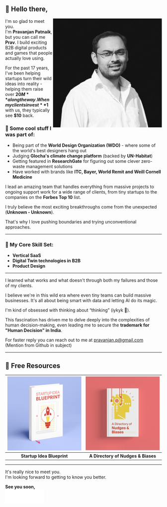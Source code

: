 ## 👋 Hello there,

<img src="./assets/Pravanjan_resize.jpg" alt="Cover-Image" width="350" align="right"/>

I'm so glad to meet you.  
I'm **Pravanjan Patnaik**, but you can call me **Prav**. I build exciting B2B digital products and games that people actually love using.  

For the past 17 years, I've been helping startups turn their wild ideas into reality - helping them raise over **$20M** along the way. When my clients invest **$1** with us, they typically see **$10** back.  

### 🌟 Some cool stuff I was part of:
- Being part of the **World Design Organization (WDO)** - where some of the world's best designers hang out  
- Judging **Glocha's climate change platform** (backed by **UN-Habitat**)  
- Getting featured in **ResearchGate** for figuring out some clever zero-waste management solutions  
- Have worked with brands like **ITC, Bayer, World Remit and Weill Cornell Medicine**  

I lead an amazing team that handles everything from massive projects to ongoing support work for a wide range of clients, from tiny startups to the companies on the **Forbes Top 10** list.  

I truly believe the most exciting breakthroughs come from the unexpected (**Unknown - Unknown**).  

That's why I love pushing boundaries and trying unconventional approaches.  

---

### 🔧 My Core Skill Set:
- **Vertical SaaS**  
- **Digital Twin technologies in B2B**  
- **Product Design**  

---

I learned what works and what doesn't through both my failures and those of my clients.  

I believe we're in this wild era where even tiny teams can build massive businesses. It's all about being smart with data and letting AI do its magic.  

I'm kind of obsessed with thinking about “thinking” (iykyk 👀).  

This fascination has driven me to delve deeply into the complexities of human decision-making, even leading me to secure the **trademark for "Human Decision" in India**. 

For faster reply you can reach out to me at pravanjan.p@gmail.com (Mention from Github in subject)

---

## 🎁 Free Resources

| <a href="https://startupideas.preview.softr.app/?autoUser=true&show-toolbar=true"><img src="./assets/startupIdeas.png" width="300" alt="Startup Idea Blueprint"/></a> | <a href="https://boatneck-skirt-bd1.notion.site/Nudges-Database-10ce42bd297580a98f9dd31ffd7a5bd1"><img src="./assets/nudges.png" width="300" alt="A Directory of Nudges & Biases"/></a> |
|:---:|:---:|
| **Startup Idea Blueprint** | **A Directory of Nudges & Biases** |


---
It's really nice to meet you.  
I'm looking forward to getting to know you better.  

**See you soon,**  
<img src="./assets/signatureW.png" width="25%">

